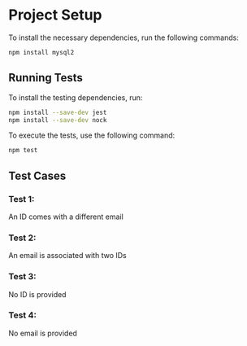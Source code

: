 # Project Setup

To install the necessary dependencies, run the following commands:

```sh
npm install mysql2
```

## Running Tests

To install the testing dependencies, run:

```sh
npm install --save-dev jest
npm install --save-dev nock
```

To execute the tests, use the following command:

```sh
npm test
```

## Test Cases

### Test 1:
An ID comes with a different email

### Test 2:
An email is associated with two IDs

### Test 3:
No ID is provided

### Test 4:
No email is provided
